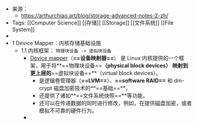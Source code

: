 - 来源：
	- https://arthurchiao.art/blog/storage-advanced-notes-2-zh/
- Tags: [[Computer Science]] [[存储]] [[Storage]] [[文件系统]] [[File System]]
-
- 1 Device Mapper：内核存储基础设施
	- 1.1 内核框架： `物理块设备 -> 虚拟块设备`
		- [Device mapper](https://en.wikipedia.org/wiki/Device_mapper)（**==设备映射器==**） 是 Linux 内核提供的一个框架，用于将**==物理块设备==**（physical block devices） 映射到更上层的**==虚拟块设备==**（virtual block devices）。
			- 是逻辑卷管理器（**==LVM==**）、**==software RAID==** 和 dm-crypt 磁盘加密技术的**==基础==**，
			- 还提供了诸如**==文件系统快照==**等功能，
			- 还可以在传递数据的同时进行修改，例如，在提供磁盘加密，或者模拟不可靠的硬件行为。
		-